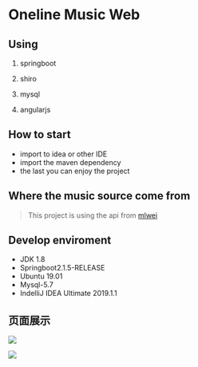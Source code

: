 # Oneline Music Web
## Using
1. springboot

2. shiro

3. mysql

4. angularjs

## How to start
* import to idea or other IDE
* import the maven dependency
* the last you can enjoy the project

## Where the music source come from

>This project is using the api from [mlwei](https://api.mlwei.com/)

## Develop enviroment
* JDK 1.8
* Springboot2.1.5-RELEASE
* Ubuntu 19.01
* Mysql-5.7
* IndelliJ IDEA Ultimate 2019.1.1
## 页面展示
![](https://jsu-wangxinsheng.oss-cn-beijing.aliyuncs.com/FW8Q%5BDOQ1CMW%25NIA%24O%7DU72J.png?Expires=1591614301&OSSAccessKeyId=TMP.3KkX3qhmiF7i4FGus2Znvkpd8A31bE5WMdgPMY4VaxBMyi7CVfce5i1bCgKSoHQeQPcMoJSDjqXQoEmvWWAedqUVgiUBem&Signature=Um2jfFfpoi9IVhqOPAct7JU%2Fcbg%3D)




![](https://jsu-wangxinsheng.oss-cn-beijing.aliyuncs.com/H%5BUE5T%5BR%5B8Z%5B7%7EQ5FL%28%5DP90.png?Expires=1591614422&OSSAccessKeyId=TMP.3KkX3qhmiF7i4FGus2Znvkpd8A31bE5WMdgPMY4VaxBMyi7CVfce5i1bCgKSoHQeQPcMoJSDjqXQoEmvWWAedqUVgiUBem&Signature=VMgcXHpahaHpCqem0%2Fl931Jvu64%3D)